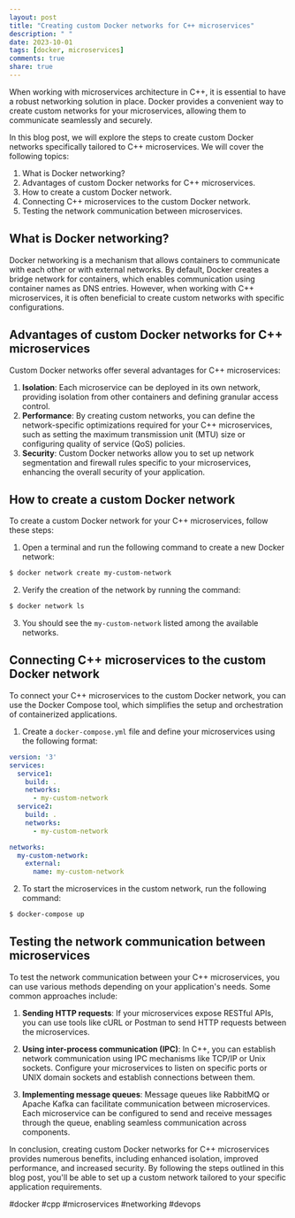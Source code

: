 ```yaml
---
layout: post
title: "Creating custom Docker networks for C++ microservices"
description: " "
date: 2023-10-01
tags: [docker, microservices]
comments: true
share: true
---
```


When working with microservices architecture in C++, it is essential to have a robust networking solution in place. Docker provides a convenient way to create custom networks for your microservices, allowing them to communicate seamlessly and securely.

In this blog post, we will explore the steps to create custom Docker networks specifically tailored to C++ microservices. We will cover the following topics:

1. What is Docker networking?
2. Advantages of custom Docker networks for C++ microservices.
3. How to create a custom Docker network.
4. Connecting C++ microservices to the custom Docker network.
5. Testing the network communication between microservices.

## What is Docker networking?

Docker networking is a mechanism that allows containers to communicate with each other or with external networks. By default, Docker creates a bridge network for containers, which enables communication using container names as DNS entries. However, when working with C++ microservices, it is often beneficial to create custom networks with specific configurations.

## Advantages of custom Docker networks for C++ microservices

Custom Docker networks offer several advantages for C++ microservices:

1. **Isolation**: Each microservice can be deployed in its own network, providing isolation from other containers and defining granular access control.
2. **Performance**: By creating custom networks, you can define the network-specific optimizations required for your C++ microservices, such as setting the maximum transmission unit (MTU) size or configuring quality of service (QoS) policies.
3. **Security**: Custom Docker networks allow you to set up network segmentation and firewall rules specific to your microservices, enhancing the overall security of your application.

## How to create a custom Docker network

To create a custom Docker network for your C++ microservices, follow these steps:

1. Open a terminal and run the following command to create a new Docker network:

```bash
$ docker network create my-custom-network
```

2. Verify the creation of the network by running the command:

```bash
$ docker network ls
```

3. You should see the `my-custom-network` listed among the available networks.

## Connecting C++ microservices to the custom Docker network

To connect your C++ microservices to the custom Docker network, you can use the Docker Compose tool, which simplifies the setup and orchestration of containerized applications.

1. Create a `docker-compose.yml` file and define your microservices using the following format:

```yaml
version: '3'
services:
  service1:
    build: .
    networks:
      - my-custom-network
  service2:
    build: .
    networks:
      - my-custom-network

networks:
  my-custom-network:
    external:
      name: my-custom-network
```

2. To start the microservices in the custom network, run the following command:

```bash
$ docker-compose up
```

## Testing the network communication between microservices

To test the network communication between your C++ microservices, you can use various methods depending on your application's needs. Some common approaches include:

1. **Sending HTTP requests**: If your microservices expose RESTful APIs, you can use tools like cURL or Postman to send HTTP requests between the microservices.

2. **Using inter-process communication (IPC)**: In C++, you can establish network communication using IPC mechanisms like TCP/IP or Unix sockets. Configure your microservices to listen on specific ports or UNIX domain sockets and establish connections between them.

3. **Implementing message queues**: Message queues like RabbitMQ or Apache Kafka can facilitate communication between microservices. Each microservice can be configured to send and receive messages through the queue, enabling seamless communication across components.

In conclusion, creating custom Docker networks for C++ microservices provides numerous benefits, including enhanced isolation, improved performance, and increased security. By following the steps outlined in this blog post, you'll be able to set up a custom network tailored to your specific application requirements.

#docker #cpp #microservices #networking #devops